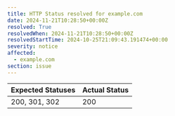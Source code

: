 ```yaml
---
title: HTTP Status resolved for example.com
date: 2024-11-21T10:28:50+00:00Z
resolved: True
resolvedWhen: 2024-11-21T10:28:50+00:00Z
resolvedStartTime: 2024-10-25T21:09:43.191474+00:00
severity: notice
affected:
  - example.com
section: issue
---
```


| Expected Statuses | Actual Status  |
|-------------------|----------------|
| 200, 301, 302 | 200 |
